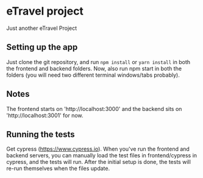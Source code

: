 # eTravel project

Just another eTravel Project

## Setting up the app

Just clone the git repository, and run `npm install` or `yarn install` in both the frontend and backend folders. Now, also run npm start in both the folders (you will
need two different terminal windows/tabs probably).

## Notes

The frontend starts on 'http://localhost:3000' and the backend sits on 'http://localhost:3001' for now. 

## Running the tests

Get cypress (https://www.cypress.io). When you've run the frontend and backend servers, you can manually load the test files in frontend/cypress in cypress, and the tests will run. After the initial setup is done, the tests will re-run themselves when the files update. 
